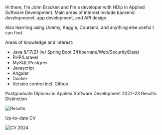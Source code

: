 Hi there, I'm John Bracken and I'm a developer with HDip in Applied Software Development. Main areas of interest include backend developmenet, app development, and API design.

Also learning using Udemy, Kaggle, Coursera, and anything else useful I can find. 

Areas of knowledge and interest: 
- Java 8/17/21 (w/ Spring Boot 3/Hibernate/Web/Security/Data)
- PHP/Laravel
- MySQL/Postgres
- Javascript
- Angular
- Docker
- Version control incl. Github

Postgraduate Diploma in Applied Software Development 2022-23 Results: Distinction

![Results](https://github.com/Strawhorse/Strawhorse/assets/47267071/32840430-48b7-4858-b449-2d905a8948c8)

Up-to-date CV

![CV 2024](https://github.com/user-attachments/assets/b845760c-44a4-4101-80dc-6aff36dc71ab)
